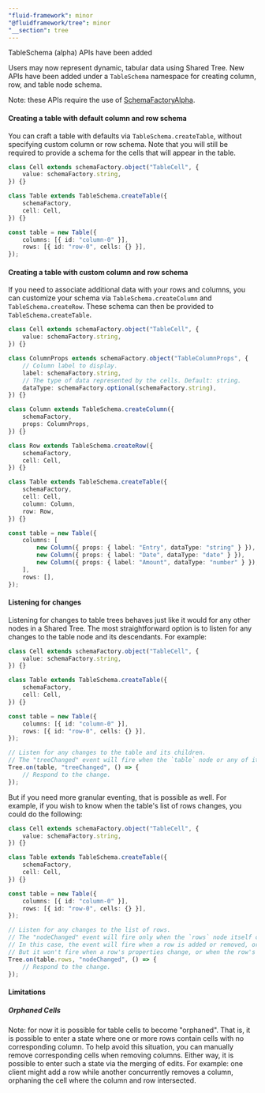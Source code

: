 ```yaml
---
"fluid-framework": minor
"@fluidframework/tree": minor
"__section": tree
---
```

TableSchema (alpha) APIs have been added

Users may now represent dynamic, tabular data using Shared Tree.
New APIs have been added under a `TableSchema` namespace for creating column, row, and table node schema.

Note: these APIs require the use of [SchemaFactoryAlpha](https://fluidframework.com/docs/api/fluid-framework/schemafactoryalpha-class).

#### Creating a table with default column and row schema

You can craft a table with defaults via `TableSchema.createTable`, without specifying custom column or row schema.
Note that you will still be required to provide a schema for the cells that will appear in the table.

```typescript
class Cell extends schemaFactory.object("TableCell", {
	value: schemaFactory.string,
}) {}

class Table extends TableSchema.createTable({
	schemaFactory,
	cell: Cell,
}) {}

const table = new Table({
	columns: [{ id: "column-0" }],
	rows: [{ id: "row-0", cells: {} }],
});
```

#### Creating a table with custom column and row schema

If you need to associate additional data with your rows and columns, you can customize your schema via `TableSchema.createColumn` and `TableSchema.createRow`.
These schema can then be provided to `TableSchema.createTable`.

```typescript
class Cell extends schemaFactory.object("TableCell", {
	value: schemaFactory.string,
}) {}

class ColumnProps extends schemaFactory.object("TableColumnProps", {
	// Column label to display.
	label: schemaFactory.string,
	// The type of data represented by the cells. Default: string.
	dataType: schemaFactory.optional(schemaFactory.string),
}) {}

class Column extends TableSchema.createColumn({
	schemaFactory,
	props: ColumnProps,
}) {}

class Row extends TableSchema.createRow({
	schemaFactory,
	cell: Cell,
}) {}

class Table extends TableSchema.createTable({
	schemaFactory,
	cell: Cell,
	column: Column,
	row: Row,
}) {}

const table = new Table({
	columns: [
		new Column({ props: { label: "Entry", dataType: "string" } }),
		new Column({ props: { label: "Date", dataType: "date" } }),
		new Column({ props: { label: "Amount", dataType: "number" } }),
	],
	rows: [],
});
```

#### Listening for changes

Listening for changes to table trees behaves just like it would for any other nodes in a Shared Tree.
The most straightforward option is to listen for any changes to the table node and its descendants.
For example:

```typescript
class Cell extends schemaFactory.object("TableCell", {
	value: schemaFactory.string,
}) {}

class Table extends TableSchema.createTable({
	schemaFactory,
	cell: Cell,
}) {}

const table = new Table({
	columns: [{ id: "column-0" }],
	rows: [{ id: "row-0", cells: {} }],
});

// Listen for any changes to the table and its children.
// The "treeChanged" event will fire when the `table` node or any of its descendants change.
Tree.on(table, "treeChanged", () => {
	// Respond to the change.
});
```

But if you need more granular eventing, that is possible as well.
For example, if you wish to know when the table's list of rows changes, you could do the following:

```typescript
class Cell extends schemaFactory.object("TableCell", {
	value: schemaFactory.string,
}) {}

class Table extends TableSchema.createTable({
	schemaFactory,
	cell: Cell,
}) {}

const table = new Table({
	columns: [{ id: "column-0" }],
	rows: [{ id: "row-0", cells: {} }],
});

// Listen for any changes to the list of rows.
// The "nodeChanged" event will fire only when the `rows` node itself changes (i.e., its own properties change).
// In this case, the event will fire when a row is added or removed, or the order of the list is changed.
// But it won't fire when a row's properties change, or when the row's cells change, etc.
Tree.on(table.rows, "nodeChanged", () => {
	// Respond to the change.
});
```

#### Limitations

##### Orphaned Cells

Note: for now it is possible for table cells to become "orphaned".
That is, it is possible to enter a state where one or more rows contain cells with no corresponding column.
To help avoid this situation, you can manually remove corresponding cells when removing columns.
Either way, it is possible to enter such a state via the merging of edits.
For example: one client might add a row while another concurrently removes a column, orphaning the cell where the column and row intersected.
